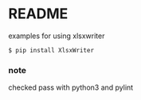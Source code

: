 README
======

examples for using xlsxwriter

```
$ pip install XlsxWriter
```

### note

checked pass with python3 and pylint

